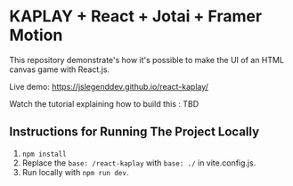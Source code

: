 # KAPLAY + React + Jotai + Framer Motion

This repository demonstrate's how it's possible to make the UI of an HTML canvas game with React.js.

Live demo: https://jslegenddev.github.io/react-kaplay/

Watch the tutorial explaining how to build this : TBD

## Instructions for Running The Project Locally

1. `npm install`
2. Replace the `base: /react-kaplay` with `base: ./` in vite.config.js.
3. Run locally with `npm run dev`.
